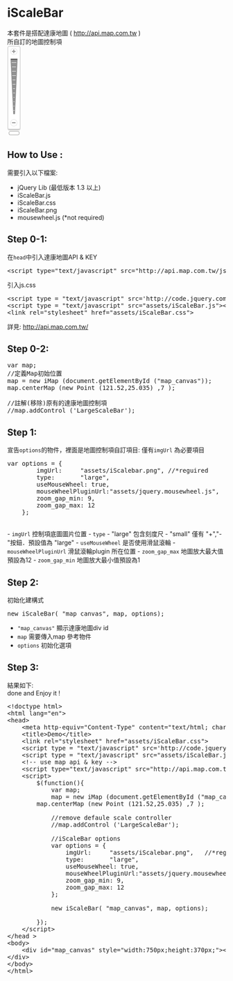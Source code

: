 iScaleBar
=========
本套件是搭配達康地圖 ( http://api.map.com.tw ) <br>
所自訂的地圖控制項<br>
<img src="https://github.com/justin3737/iScaleBar/blob/master/assets/iScalebar.png?raw=true">

How to Use : 
--------------
需要引入以下檔案:
- jQuery Lib (最低版本 1.3 以上)
- iScaleBar.js 
- iScaleBar.css
- iScaleBar.png
- mousewheel.js (*not required)

Step 0-1:
--------------
在<code>head</code>中引入達康地圖API & KEY 
<pre>
&lt;script type=&quot;text/javascript&quot; src=&quot;http://api.map.com.tw/js/getAPI.asp?v=1&amp;key=your_key_here&quot;&gt;&lt;/script&gt;
</pre>
引入js.css
<pre>
&lt;script type = &quot;text/javascript&quot; src='http://code.jquery.com/jquery-1.7.2.min.js'&gt;&lt;/script&gt;
&lt;script type = &quot;text/javascript&quot; src=&quot;assets/iScaleBar.js&quot;&gt;&lt;/script&gt;
&lt;link rel=&quot;stylesheet&quot; href=&quot;assets/iScaleBar.css&quot;&gt;
</pre>
詳見: http://api.map.com.tw/

Step 0-2:
--------------
<pre>
var map;
//定義Map初始位置
map = new iMap (document.getElementById ("map_canvas")); 
map.centerMap (new Point (121.52,25.035) ,7 );
			
//註解(移除)原有的達康地圖控制項
//map.addControl ('LargeScaleBar');
</pre>


Step 1:
--------------
宣告<code>options</code>的物件，裡面是地圖控制項自訂項目:
僅有<code>imgUrl</code> 為必要項目
<pre>
var options = {
		imgUrl: 	"assets/iScalebar.png",	//*reguired
		type: 		"large",			
		useMouseWheel: true, 
		mouseWheelPluginUrl:"assets/jquery.mousewheel.js",
		zoom_gap_min: 9,
		zoom_gap_max: 12
	};
</pre>
<br>
- <code>imgUrl</code> 控制項底圖圖片位置
- <code>type</code> 
  - "large" 包含刻度尺
  - "small" 僅有 "+","-"按鈕．預設值為 "large"
- <code>useMouseWheel</code> 是否使用滑鼠滾輪
- <code>mouseWheelPluginUrl</code> 滑鼠滾輪plugin 所在位置
- <code>zoom_gap_max</code> 地圖放大最大值預設為12
- <code>zoom_gap_min</code> 地圖放大最小值預設為1

Step 2:
--------------
初始化建構式
<pre>
new iScaleBar( "map_canvas", map, options);
</pre>
- <code>"map_canvas"</code> 顯示達康地圖div id
- <code>map</code> 需要傳入map 參考物件
- <code>options</code> 初始化選項

Step 3:
--------------
結果如下:<br>
done and Enjoy it !
<pre>
&lt;!doctype html&gt;
&lt;html lang=&quot;en&quot;&gt;
&lt;head&gt;
	&lt;meta http-equiv=&quot;Content-Type&quot; content=&quot;text/html; charset=utf-8&quot; /&gt;
	&lt;title&gt;Demo&lt;/title&gt;
	&lt;link rel=&quot;stylesheet&quot; href=&quot;assets/iScaleBar.css&quot;&gt;
	&lt;script type = &quot;text/javascript&quot; src='http://code.jquery.com/jquery-1.7.2.min.js'&gt;&lt;/script&gt;
	&lt;script type = &quot;text/javascript&quot; src=&quot;assets/iScaleBar.js&quot;&gt;&lt;/script&gt;
	&lt;!-- use map api &amp; key --&gt;
	&lt;script type=&quot;text/javascript&quot; src=&quot;http://api.map.com.tw/js/getAPI.asp?v=1&amp;key=your_key_here&quot;&gt;&lt;/script&gt;
	&lt;script&gt;
		$(function(){
			var map;
      		map = new iMap (document.getElementById (&quot;map_canvas&quot;)); 
		map.centerMap (new Point (121.52,25.035) ,7 );  
			
			//remove defaule scale controller
			//map.addControl ('LargeScaleBar'); 

			//iScaleBar options
			var options = {
				imgUrl: 	&quot;assets/iScalebar.png&quot;,	//*reguired
				type: 		&quot;large&quot;,			
				useMouseWheel: true, 
				mouseWheelPluginUrl:&quot;assets/jquery.mousewheel.js&quot;,
				zoom_gap_min: 9,
				zoom_gap_max: 12
			};

			new iScaleBar( &quot;map_canvas&quot;, map, options);

		});
	&lt;/script&gt;
&lt;/head &gt;
&lt;body&gt;
	&lt;div id=&quot;map_canvas&quot; style=&quot;width:750px;height:370px;&quot;&gt;&lt;/div&gt;
&lt;/div&gt;
&lt;/body&gt;
&lt;/html&gt;
</pre>
